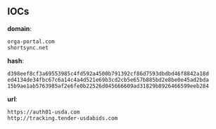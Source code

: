 
## IOCs

__domain__:

```text
orga-portal.com
shortsync.net
```
__hash__:

```text
d398eef8cf3a69553985c4fd592a4500b791392cf86d7593dbdbd46f8842a18d
ed4134de34fbc67c6a14c4a4d521e69b3cd2cb5e657b885bd2e8be0e45ad2bda
15b9ae1ab5763985af2e6fe0b22526d045666609ad31829b8926466599eeb284
```
__url__:

```text
https://auth01-usda.com
http://tracking.tender-usdabids.com
```